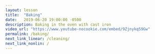 ```yaml
---
layout: lesson
title:  "Baking"
date:   2019-06-20 19:00:00 -0500
description: Baking in the oven with cast iron
video_url: "https://www.youtube-nocookie.com/embed/9Zjnykq59Gw"
permalink: /baking/
next_link_linear: /cleaning/
next_link_nonlin: /
---
```


